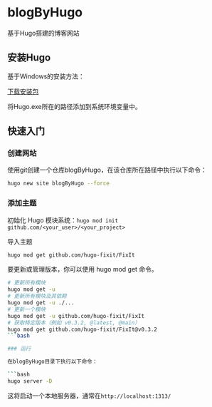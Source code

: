 # blogByHugo
基于Hugo搭建的博客网站

## 安装Hugo

基于Windows的安装方法：

[下载安装包](https://github.com/gohugoio/hugo/releases/tag/v0.148.2)

将Hugo.exe所在的路径添加到系统环境变量中。

## 快速入门

### 创建网站

使用git创建一个仓库blogByHugo，在该仓库所在路径中执行以下命令：

```bash
hugo new site blogByHugo --force
```

### 添加主题

初始化 Hugo 模块系统：`hugo mod init github.com/<your_user>/<your_project>`

导入主题

```bash
hugo mod get github.com/hugo-fixit/FixIt
```

要更新或管理版本，你可以使用 hugo mod get 命令。

```bash
# 更新所有模块
hugo mod get -u
# 更新所有模块及其依赖
hugo mod get -u ./...
# 更新一个模块
hugo mod get -u github.com/hugo-fixit/FixIt
# 获取特定版本（例如 v0.3.2, @latest, @main）
hugo mod get github.com/hugo-fixit/FixIt@v0.3.2
```bash

### 运行

在blogByHugo目录下执行以下命令：

```bash
hugo server -D
```

这将启动一个本地服务器，通常在`http://localhost:1313/`

